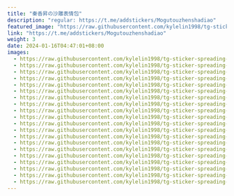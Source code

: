 ```yaml
---
title: "秦香昇の沙雕表情包"
description: "regular: https://t.me/addstickers/Mogutouzhenshadiao"
featured_image: "https://raw.githubusercontent.com/kylelin1998/tg-sticker-spreading-worldwide-images/main/img/4c5333b0-4c61-4cf0-9a4b-80cb5f36ade4.jpg"
link: "https://t.me/addstickers/Mogutouzhenshadiao"
weight: 3
date: 2024-01-16T04:47:01+08:00
images:
  - https://raw.githubusercontent.com/kylelin1998/tg-sticker-spreading-worldwide-images/main/img/4c5333b0-4c61-4cf0-9a4b-80cb5f36ade4.jpg
  - https://raw.githubusercontent.com/kylelin1998/tg-sticker-spreading-worldwide-images/main/img/45d98874-6752-4374-8d53-fd6c269e48aa.jpg
  - https://raw.githubusercontent.com/kylelin1998/tg-sticker-spreading-worldwide-images/main/img/40f066ea-2894-4417-85cc-fa54f420aea2.jpg
  - https://raw.githubusercontent.com/kylelin1998/tg-sticker-spreading-worldwide-images/main/img/e9579e6d-f320-4c6e-9505-73a54b6cef38.jpg
  - https://raw.githubusercontent.com/kylelin1998/tg-sticker-spreading-worldwide-images/main/img/620d9dd9-dd45-48a3-8b87-d0bea8d421a9.jpg
  - https://raw.githubusercontent.com/kylelin1998/tg-sticker-spreading-worldwide-images/main/img/d8bedbee-78d5-4a53-85e7-b4ff087fc478.jpg
  - https://raw.githubusercontent.com/kylelin1998/tg-sticker-spreading-worldwide-images/main/img/7636c69d-4702-4c55-b581-32fad9124205.jpg
  - https://raw.githubusercontent.com/kylelin1998/tg-sticker-spreading-worldwide-images/main/img/139aafb0-1b65-4b74-909d-d336522b4ddc.jpg
  - https://raw.githubusercontent.com/kylelin1998/tg-sticker-spreading-worldwide-images/main/img/baf3dfc4-da9b-4b2a-988e-d7632f37c686.jpg
  - https://raw.githubusercontent.com/kylelin1998/tg-sticker-spreading-worldwide-images/main/img/9ac04907-6729-487f-9c70-900bdf628eae.jpg
  - https://raw.githubusercontent.com/kylelin1998/tg-sticker-spreading-worldwide-images/main/img/b1d8d76b-4171-4e08-b646-c8a9124b0a74.jpg
  - https://raw.githubusercontent.com/kylelin1998/tg-sticker-spreading-worldwide-images/main/img/b8148bf2-df7e-4752-8e0a-0e0a09778252.jpg
  - https://raw.githubusercontent.com/kylelin1998/tg-sticker-spreading-worldwide-images/main/img/23161d73-c591-4dc0-8b3a-ae4eae58fb12.jpg
  - https://raw.githubusercontent.com/kylelin1998/tg-sticker-spreading-worldwide-images/main/img/8407dbdf-e8d8-4e50-8921-22f40840ef84.jpg
  - https://raw.githubusercontent.com/kylelin1998/tg-sticker-spreading-worldwide-images/main/img/f05b5293-dd09-4a48-a3f1-df5933a0dd8c.jpg
  - https://raw.githubusercontent.com/kylelin1998/tg-sticker-spreading-worldwide-images/main/img/98db07eb-96de-4668-a331-83498c5079b9.jpg
  - https://raw.githubusercontent.com/kylelin1998/tg-sticker-spreading-worldwide-images/main/img/56c57368-ad9c-41e3-9908-56ef5de1e5e7.jpg
  - https://raw.githubusercontent.com/kylelin1998/tg-sticker-spreading-worldwide-images/main/img/f1587838-6441-43f1-b3ae-28f5fc32a72d.jpg
  - https://raw.githubusercontent.com/kylelin1998/tg-sticker-spreading-worldwide-images/main/img/cdc1e4fc-88c1-415c-8028-90f0c02c341b.jpg
  - https://raw.githubusercontent.com/kylelin1998/tg-sticker-spreading-worldwide-images/main/img/7b1ff515-f464-4547-b145-097204b253b4.jpg
---
```

